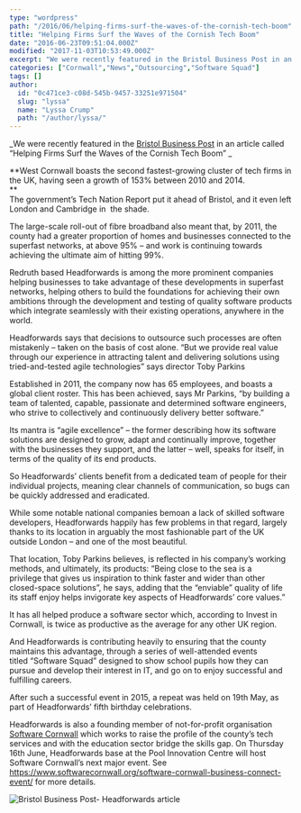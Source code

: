```yaml
---
type: "wordpress"
path: "/2016/06/helping-firms-surf-the-waves-of-the-cornish-tech-boom"
title: "Helping Firms Surf the Waves of the Cornish Tech Boom"
date: "2016-06-23T09:51:04.000Z"
modified: "2017-11-03T10:53:49.000Z"
excerpt: "We were recently featured in the Bristol Business Post in an article called “Helping Firms Surf the Waves of the Cornish Tech Boom”  West Cornwall boasts the second fastest-growing cluster of tech firms in the UK, having seen a growth of 153% between 2010 and 2014. The government’s Tech Nation Report put it ahead of …"
categories: ["Cornwall","News","Outsourcing","Software Squad"]
tags: []
author:
  id: "0c471ce3-c08d-545b-9457-33251e971504"
  slug: "lyssa"
  name: "Lyssa Crump"
  path: "/author/lyssa/"
---
```

_We were recently featured in the [Bristol Business Post](http://www.bbpmedia.co.uk/publications/business-post/midlands/birmingham-business-post-edition-62.html) in an article called “Helping Firms Surf the Waves of the Cornish Tech Boom” _

**West Cornwall boasts the second fastest-growing cluster of tech firms in the UK, having seen a growth of 153% between 2010 and 2014.  
**  
The government’s Tech Nation Report put it ahead of Bristol, and it even left London and Cambridge in  the shade.

The large-scale roll-out of fibre broadband also meant that, by 2011, the county had a greater proportion of homes and businesses connected to the superfast networks, at above 95% – and work is continuing towards achieving the ultimate aim of hitting 99%.

Redruth based Headforwards is among the more prominent companies helping businesses to take advantage of these developments in superfast networks, helping others to build the foundations for achieving their own ambitions through the development and testing of quality software products which integrate seamlessly with their existing operations, anywhere in the world.

Headforwards says that decisions to outsource such processes are often mistakenly – taken on the basis of cost alone. “But we provide real value through our experience in attracting talent and delivering solutions using tried-and-tested agile technologies” says director Toby Parkins

Established in 2011, the company now has 65 employees, and boasts a global client roster. This has been achieved, says Mr Parkins, “by building a team of talented, capable, passionate and determined software engineers, who strive to collectively and continuously delivery better software.”

Its mantra is “agile excellence” – the former describing how its software solutions are designed to grow, adapt and continually improve, together with the businesses they support, and the latter – well, speaks for itself, in terms of the quality of its end products.

So Headforwards’ clients benefit from a dedicated team of people for their individual projects, meaning clear channels of communication, so bugs can be quickly addressed and eradicated.

While some notable national companies bemoan a lack of skilled software developers, Headforwards happily has few problems in that regard, largely thanks to its location in arguably the most fashionable part of the UK outside London – and one of the most beautiful.

That location, Toby Parkins believes, is reflected in his company’s working methods, and ultimately, its products: “Being close to the sea is a privilege that gives us inspiration to think faster and wider than other closed-space solutions”, he says, adding that the “enviable” quality of life its staff enjoy helps invigorate key aspects of Headforwards’ core values.”

It has all helped produce a software sector which, according to Invest in Cornwall, is twice as productive as the average for any other UK region.

And Headforwards is contributing heavily to ensuring that the county maintains this advantage, through a series of well-attended events titled “Software Squad” designed to show school pupils how they can pursue and develop their interest in IT, and go on to enjoy successful and fulfilling careers.

After such a successful event in 2015, a repeat was held on 19th May, as part of Headforwards’ fifth birthday celebrations.

Headforwards is also a founding member of not-for-profit organisation [Software Cornwall](https://www.softwarecornwall.org/) which works to raise the profile of the county’s tech services and with the education sector bridge the skills gap. On Thursday 16th June, Headforwards base at the Pool Innovation Centre will host Software Cornwall’s next major event. See https://www.softwarecornwall.org/software-cornwall-business-connect-event/ for more details.

![Bristol Business Post- Headforwards article ](https://www.headforwards.com/wp-content/uploads/2016/06/Bristol-Business-Post-copy-225x300.jpg)
